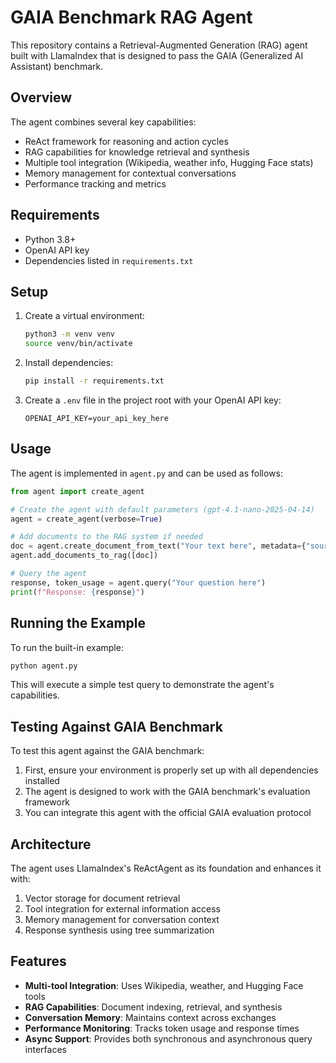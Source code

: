 # GAIA Benchmark RAG Agent

This repository contains a Retrieval-Augmented Generation (RAG) agent built with LlamaIndex that is designed to pass the GAIA (Generalized AI Assistant) benchmark.

## Overview

The agent combines several key capabilities:
- ReAct framework for reasoning and action cycles
- RAG capabilities for knowledge retrieval and synthesis
- Multiple tool integration (Wikipedia, weather info, Hugging Face stats)
- Memory management for contextual conversations
- Performance tracking and metrics

## Requirements

- Python 3.8+
- OpenAI API key
- Dependencies listed in `requirements.txt`

## Setup

1. Create a virtual environment:
   ```bash
   python3 -m venv venv
   source venv/bin/activate
   ```

2. Install dependencies:
   ```bash
   pip install -r requirements.txt
   ```

3. Create a `.env` file in the project root with your OpenAI API key:
   ```
   OPENAI_API_KEY=your_api_key_here
   ```

## Usage

The agent is implemented in `agent.py` and can be used as follows:

```python
from agent import create_agent

# Create the agent with default parameters (gpt-4.1-nano-2025-04-14)
agent = create_agent(verbose=True)

# Add documents to the RAG system if needed
doc = agent.create_document_from_text("Your text here", metadata={"source": "Source"})
agent.add_documents_to_rag([doc])

# Query the agent
response, token_usage = agent.query("Your question here")
print(f"Response: {response}")
```

## Running the Example

To run the built-in example:

```bash
python agent.py
```

This will execute a simple test query to demonstrate the agent's capabilities.

## Testing Against GAIA Benchmark

To test this agent against the GAIA benchmark:

1. First, ensure your environment is properly set up with all dependencies installed
2. The agent is designed to work with the GAIA benchmark's evaluation framework
3. You can integrate this agent with the official GAIA evaluation protocol

## Architecture

The agent uses LlamaIndex's ReActAgent as its foundation and enhances it with:

1. Vector storage for document retrieval
2. Tool integration for external information access
3. Memory management for conversation context
4. Response synthesis using tree summarization

## Features

- **Multi-tool Integration**: Uses Wikipedia, weather, and Hugging Face tools
- **RAG Capabilities**: Document indexing, retrieval, and synthesis
- **Conversation Memory**: Maintains context across exchanges
- **Performance Monitoring**: Tracks token usage and response times
- **Async Support**: Provides both synchronous and asynchronous query interfaces
